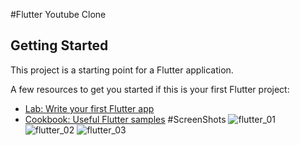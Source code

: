 
#Flutter Youtube Clone

## Getting Started

This project is a starting point for a Flutter application.

A few resources to get you started if this is your first Flutter project:

- [Lab: Write your first Flutter app](https://flutter.dev/docs/get-started/codelab)
- [Cookbook: Useful Flutter samples](https://flutter.dev/docs/cookbook)
#ScreenShots
![flutter_01](https://user-images.githubusercontent.com/39486276/58761747-3215ee80-8565-11e9-8313-6398a87e3a65.jpg)
![flutter_02](https://user-images.githubusercontent.com/39486276/58761748-3215ee80-8565-11e9-8146-10a70a4b16af.jpg)
![flutter_03](https://user-images.githubusercontent.com/39486276/58761749-3215ee80-8565-11e9-853b-608c675a6876.jpg)
